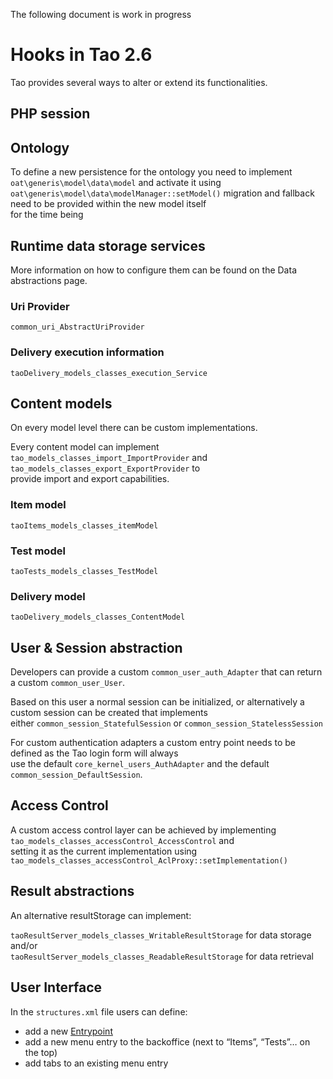 <!--
parent: 'Developer Guide'
created_at: '2014-05-26 16:41:50'
updated_at: '2014-05-27 12:11:15'
authors:
    - 'Joel Bout'
tags:
    - 'Developer Guide'
-->

The following document is work in progress



Hooks in Tao 2.6
================

Tao provides several ways to alter or extend its functionalities.

PHP session
-----------

Ontology
--------

To define a new persistence for the ontology you need to implement `oat\generis\model\data\model` and activate it using\
`oat\generis\model\data\modelManager::setModel()` migration and fallback need to be provided within the new model itself\
for the time being

Runtime data storage services
-----------------------------

More information on how to configure them can be found on the Data abstractions page.

### Uri Provider

`common_uri_AbstractUriProvider`

### Delivery execution information

`taoDelivery_models_classes_execution_Service`

Content models
--------------

On every model level there can be custom implementations.

Every content model can implement `tao_models_classes_import_ImportProvider` and `tao_models_classes_export_ExportProvider` to\
provide import and export capabilities.

### Item model

`taoItems_models_classes_itemModel`

### Test model

`taoTests_models_classes_TestModel`

### Delivery model

`taoDelivery_models_classes_ContentModel`

User & Session abstraction
--------------------------

Developers can provide a custom `common_user_auth_Adapter` that can return a custom `common_user_User`.

Based on this user a normal session can be initialized, or alternatively a custom session can be created that implements\
either `common_session_StatefulSession` or `common_session_StatelessSession`

For custom authentication adapters a custom entry point needs to be defined as the Tao login form will always\
use the default `core_kernel_users_AuthAdapter` and the default `common_session_DefaultSession`.

Access Control
--------------

A custom access control layer can be achieved by implementing `tao_models_classes_accessControl_AccessControl` and\
setting it as the current implementation using `tao_models_classes_accessControl_AclProxy::setImplementation()`

Result abstractions
-------------------

An alternative resultStorage can implement:

`taoResultServer_models_classes_WritableResultStorage` for data storage\
and/or\
`taoResultServer_models_classes_ReadableResultStorage` for data retrieval

User Interface
--------------

In the `structures.xml` file users can define:

-   add a new [Entrypoint](../documentation-for-core-components/entrypoint.md)
-   add a new menu entry to the backoffice (next to “Items”, “Tests”… on the top)
-   add tabs to an existing menu entry


